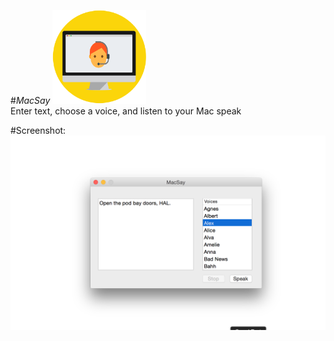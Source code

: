 #*MacSay*
<img src="https://github.com/avjinder/MacSay/blob/master/macspeak.png" height="150" width="150"/> <br>
Enter text, choose a voice, and listen to your Mac speak

#Screenshot:
![](https://github.com/avjinder/MacSay/blob/master/macspeak_scr_shot_11sep.png)


